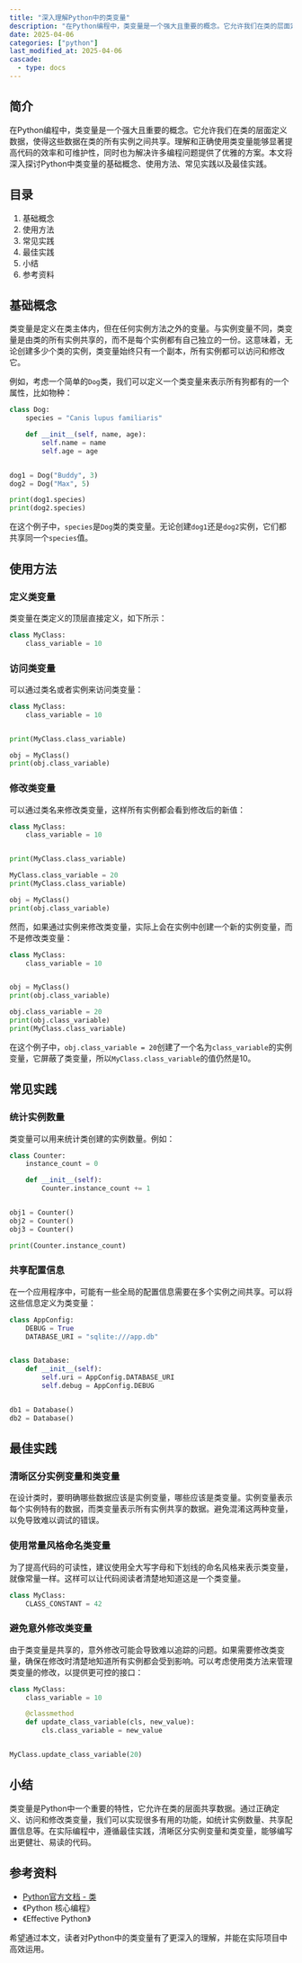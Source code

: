 ```yaml
---
title: "深入理解Python中的类变量"
description: "在Python编程中，类变量是一个强大且重要的概念。它允许我们在类的层面定义数据，使得这些数据在类的所有实例之间共享。理解和正确使用类变量能够显著提高代码的效率和可维护性，同时也为解决许多编程问题提供了优雅的方案。本文将深入探讨Python中类变量的基础概念、使用方法、常见实践以及最佳实践。"
date: 2025-04-06
categories: ["python"]
last_modified_at: 2025-04-06
cascade:
  - type: docs
---
```



## 简介
在Python编程中，类变量是一个强大且重要的概念。它允许我们在类的层面定义数据，使得这些数据在类的所有实例之间共享。理解和正确使用类变量能够显著提高代码的效率和可维护性，同时也为解决许多编程问题提供了优雅的方案。本文将深入探讨Python中类变量的基础概念、使用方法、常见实践以及最佳实践。

<!-- more -->
## 目录
1. 基础概念
2. 使用方法
3. 常见实践
4. 最佳实践
5. 小结
6. 参考资料

## 基础概念
类变量是定义在类主体内，但在任何实例方法之外的变量。与实例变量不同，类变量是由类的所有实例共享的，而不是每个实例都有自己独立的一份。这意味着，无论创建多少个类的实例，类变量始终只有一个副本，所有实例都可以访问和修改它。

例如，考虑一个简单的`Dog`类，我们可以定义一个类变量来表示所有狗都有的一个属性，比如物种：

```python
class Dog:
    species = "Canis lupus familiaris"

    def __init__(self, name, age):
        self.name = name
        self.age = age


dog1 = Dog("Buddy", 3)
dog2 = Dog("Max", 5)

print(dog1.species)  
print(dog2.species)  
```

在这个例子中，`species`是`Dog`类的类变量。无论创建`dog1`还是`dog2`实例，它们都共享同一个`species`值。

## 使用方法
### 定义类变量
类变量在类定义的顶层直接定义，如下所示：

```python
class MyClass:
    class_variable = 10
```

### 访问类变量
可以通过类名或者实例来访问类变量：

```python
class MyClass:
    class_variable = 10


print(MyClass.class_variable)  

obj = MyClass()
print(obj.class_variable)  
```

### 修改类变量
可以通过类名来修改类变量，这样所有实例都会看到修改后的新值：

```python
class MyClass:
    class_variable = 10


print(MyClass.class_variable)  

MyClass.class_variable = 20
print(MyClass.class_variable)  

obj = MyClass()
print(obj.class_variable)  
```

然而，如果通过实例来修改类变量，实际上会在实例中创建一个新的实例变量，而不是修改类变量：

```python
class MyClass:
    class_variable = 10


obj = MyClass()
print(obj.class_variable)  

obj.class_variable = 20
print(obj.class_variable)  
print(MyClass.class_variable)  
```

在这个例子中，`obj.class_variable = 20`创建了一个名为`class_variable`的实例变量，它屏蔽了类变量，所以`MyClass.class_variable`的值仍然是10。

## 常见实践
### 统计实例数量
类变量可以用来统计类创建的实例数量。例如：

```python
class Counter:
    instance_count = 0

    def __init__(self):
        Counter.instance_count += 1


obj1 = Counter()
obj2 = Counter()
obj3 = Counter()

print(Counter.instance_count)  
```

### 共享配置信息
在一个应用程序中，可能有一些全局的配置信息需要在多个实例之间共享。可以将这些信息定义为类变量：

```python
class AppConfig:
    DEBUG = True
    DATABASE_URI = "sqlite:///app.db"


class Database:
    def __init__(self):
        self.uri = AppConfig.DATABASE_URI
        self.debug = AppConfig.DEBUG


db1 = Database()
db2 = Database()
```

## 最佳实践
### 清晰区分实例变量和类变量
在设计类时，要明确哪些数据应该是实例变量，哪些应该是类变量。实例变量表示每个实例特有的数据，而类变量表示所有实例共享的数据。避免混淆这两种变量，以免导致难以调试的错误。

### 使用常量风格命名类变量
为了提高代码的可读性，建议使用全大写字母和下划线的命名风格来表示类变量，就像常量一样。这样可以让代码阅读者清楚地知道这是一个类变量。

```python
class MyClass:
    CLASS_CONSTANT = 42
```

### 避免意外修改类变量
由于类变量是共享的，意外修改可能会导致难以追踪的问题。如果需要修改类变量，确保在修改时清楚地知道所有实例都会受到影响。可以考虑使用类方法来管理类变量的修改，以提供更可控的接口：

```python
class MyClass:
    class_variable = 10

    @classmethod
    def update_class_variable(cls, new_value):
        cls.class_variable = new_value


MyClass.update_class_variable(20)
```

## 小结
类变量是Python中一个重要的特性，它允许在类的层面共享数据。通过正确定义、访问和修改类变量，我们可以实现很多有用的功能，如统计实例数量、共享配置信息等。在实际编程中，遵循最佳实践，清晰区分实例变量和类变量，能够编写出更健壮、易读的代码。

## 参考资料
- [Python官方文档 - 类](https://docs.python.org/3/tutorial/classes.html)
- 《Python 核心编程》
- 《Effective Python》

希望通过本文，读者对Python中的类变量有了更深入的理解，并能在实际项目中高效运用。  